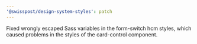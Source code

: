 ```yaml
---
'@swisspost/design-system-styles': patch
---
```


Fixed wrongly escaped Sass variables in the form-switch hcm styles, which caused problems in the styles of the card-control component.
